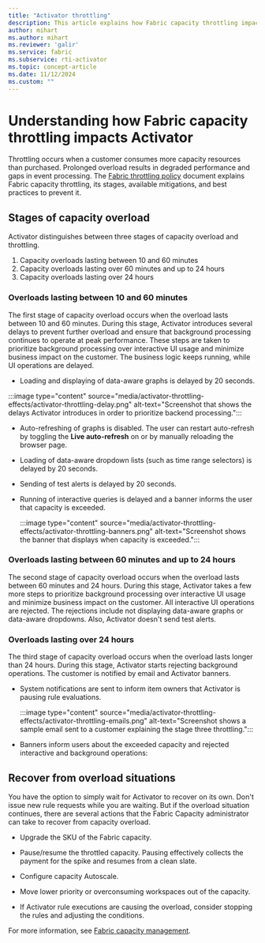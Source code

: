 ```yaml
---
title: "Activator throttling"
description: This article explains how Fabric capacity throttling impacts Activator background operations and shows up in the UI.
author: mihart
ms.author: mihart
ms.reviewer: 'galir'
ms.service: fabric
ms.subservice: rti-activator
ms.topic: concept-article
ms.date: 11/12/2024
ms.custom: ""
---
```


# Understanding how Fabric capacity throttling impacts Activator

Throttling occurs when a customer consumes more capacity resources than purchased. Prolonged overload results in degraded performance and gaps in event processing. The [Fabric throttling policy](/fabric/enterprise/throttling) document explains Fabric capacity throttling, its stages, available mitigations, and best practices to prevent it.

## Stages of capacity overload

Activator distinguishes between three stages of capacity overload and throttling.
1.	Capacity overloads lasting between 10 and 60 minutes
2.  Capacity overloads lasting over 60 minutes and up to 24 hours  
3.	Capacity overloads lasting over 24 hours 

### Overloads lasting between 10 and 60 minutes

The first stage of capacity overload occurs when the overload lasts between 10 and 60 minutes. During this stage, Activator introduces several delays to prevent further overload and ensure that background processing continues to operate at peak performance. These steps are taken to prioritize background processing over interactive UI usage and minimize business impact on the customer. The business logic keeps running, while UI operations are delayed.

- Loading and displaying of data-aware graphs is delayed by 20 seconds.

:::image type="content" source="media/activator-throttling-effects/activator-throttling-delay.png" alt-text="Screenshot that shows the delays Activator introduces in order to prioritize backend processing.":::
  
- Auto-refreshing of graphs is disabled. The user can restart auto-refresh by toggling the **Live auto-refresh** on or by manually reloading the browser page.

- Loading of data-aware dropdown lists (such as time range selectors) is delayed by 20 seconds.

- Sending of test alerts is delayed by 20 seconds.

- Running of interactive queries is delayed and a banner informs the user that capacity is exceeded.
  
  :::image type="content" source="media/activator-throttling-effects/activator-throttling-banners.png" alt-text="Screenshot shows the banner that displays when capacity is exceeded.":::
  
### Overloads lasting between 60 minutes and up to 24 hours

The second stage of capacity overload occurs when the overload lasts between 60 minutes and 24 hours. During this stage, Activator takes a few more steps to prioritize background processing over interactive UI usage and minimize business impact on the customer. All interactive UI operations are rejected. The rejections include not displaying data-aware graphs or data-aware dropdowns. Also, Activator doesn't send test alerts.


### Overloads lasting over 24 hours

The third stage of capacity overload occurs when the overload lasts longer than 24 hours. During this stage, Activator starts rejecting background operations. The customer is notified by email and Activator banners. 

- System notifications are sent to inform item owners that Activator is pausing rule evaluations.

  :::image type="content" source="media/activator-throttling-effects/activator-throttling-emails.png" alt-text="Screenshot shows a sample email sent to a customer explaining the stage three throttling.":::
  
- Banners inform users about the exceeded capacity and rejected interactive and background operations:


## Recover from overload situations

You have the option to simply wait for Activator to recover on its own. Don't issue new rule requests while you are waiting. But if the overload situation continues, there are several actions that the Fabric Capacity administrator can take to recover from capacity overload. 

- Upgrade the SKU of the Fabric capacity.

- Pause/resume the throttled capacity. Pausing effectively collects the payment for the spike and resumes from a clean slate.

- Configure capacity Autoscale.

- Move lower priority or overconsuming workspaces out of the capacity.

- If Activator rule executions are causing the overload, consider stopping the rules and adjusting the conditions.

For more information, see [Fabric capacity management](/fabric/enterprise/throttling).
